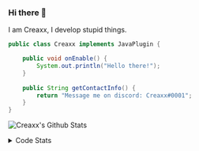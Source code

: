 ### Hi there 👋

I am Creaxx, I develop stupid things. 

```java
public class Creaxx implements JavaPlugin {

    public void onEnable() {
        System.out.println("Hello there!");
    }
    
    public String getContactInfo() {
        return "Message me on discord: Creaxx#0001";
    }
}
```

![Creaxx's Github Stats](https://github-readme-stats.vercel.app/api?username=CreaxxOG&show_icons=true&theme=dark&count_private=true)

<details>
  <summary>Code Stats</summary>

<!--START_SECTION:waka-->
![Code Time](http://img.shields.io/badge/Code%20Time-1%2C087%20hrs%2044%20mins-blue)

![Lines of code](https://img.shields.io/badge/From%20Hello%20World%20I%27ve%20Written-169%20lines%20of%20code-blue)

**🐱 My GitHub Data** 

> 🏆 171 Contributions in the Year 2023
 > 
> 📦 66.2 kB Used in GitHub's Storage 
 > 
> 🚫 Not Opted to Hire
 > 
> 📜 4 Public Repositories 
 > 
> 🔑 2 Private Repositories  
 > 
**I'm an Early 🐤** 

```text
🌞 Morning    53 commits     █░░░░░░░░░░░░░░░░░░░░░░░░   5.91% 
🌆 Daytime    456 commits    ████████████░░░░░░░░░░░░░   50.84% 
🌃 Evening    368 commits    ██████████░░░░░░░░░░░░░░░   41.03% 
🌙 Night      20 commits     ░░░░░░░░░░░░░░░░░░░░░░░░░   2.23%

```
📅 **I'm Most Productive on Saturday** 

```text
Monday       87 commits     ██░░░░░░░░░░░░░░░░░░░░░░░   9.7% 
Tuesday      108 commits    ███░░░░░░░░░░░░░░░░░░░░░░   12.04% 
Wednesday    87 commits     ██░░░░░░░░░░░░░░░░░░░░░░░   9.7% 
Thursday     130 commits    ███░░░░░░░░░░░░░░░░░░░░░░   14.49% 
Friday       107 commits    ███░░░░░░░░░░░░░░░░░░░░░░   11.93% 
Saturday     257 commits    ███████░░░░░░░░░░░░░░░░░░   28.65% 
Sunday       121 commits    ███░░░░░░░░░░░░░░░░░░░░░░   13.49%

```


📊 **This Week I Spent My Time On** 

```text
💬 Programming Languages: 
Java                     2 hrs 11 mins       ███████████████████████░░   95.38% 
Kotlin                   2 mins              ░░░░░░░░░░░░░░░░░░░░░░░░░   1.97% 
XML                      1 min               ░░░░░░░░░░░░░░░░░░░░░░░░░   1.32% 
YAML                     1 min               ░░░░░░░░░░░░░░░░░░░░░░░░░   0.72% 
Markdown                 0 secs              ░░░░░░░░░░░░░░░░░░░░░░░░░   0.47%

🔥 Editors: 
IntelliJ                 2 hrs 18 mins       █████████████████████████   100.0%

```

**I Mostly Code in Java** 

```text
Java                     13 repos            ████████████████░░░░░░░░░   65.0% 
Kotlin                   6 repos             ███████░░░░░░░░░░░░░░░░░░   30.0% 
EJS                      1 repo              █░░░░░░░░░░░░░░░░░░░░░░░░   5.0%

```



 Last Updated on 17/01/2023 06:25:49 UTC
<!--END_SECTION:waka-->
</details>
